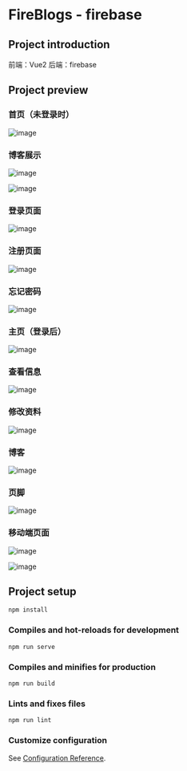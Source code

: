 # FireBlogs - firebase

##  Project introduction

前端：Vue2 
后端：firebase

##  Project preview

### 首页（未登录时）

![image](https://user-images.githubusercontent.com/71574640/152923971-e3d8d9f8-add3-49b3-9137-43e5b694a9ab.png)

### 博客展示

![image](https://user-images.githubusercontent.com/71574640/152924020-7e11ffe7-4b33-4c69-bed2-f8b1a7d71096.png)

![image](https://user-images.githubusercontent.com/71574640/152924048-d0af6863-fa4d-4624-8748-1ad1438865d7.png)

### 登录页面

![image](https://user-images.githubusercontent.com/71574640/152924106-5e8c972d-969e-467b-b790-391121cde9f3.png)

### 注册页面 

![image](https://user-images.githubusercontent.com/71574640/152924142-89c7992f-0b1f-4e1c-a512-3bab8ff73e06.png)

### 忘记密码

![image](https://user-images.githubusercontent.com/71574640/152924625-3164e154-1584-4a6c-914d-3a07b31edfef.png)


### 主页（登录后）

![image](https://user-images.githubusercontent.com/71574640/152924197-27f8977e-4893-4f54-9ef9-f39fc1677a72.png)

### 查看信息

![image](https://user-images.githubusercontent.com/71574640/152924531-b4c6e97e-6295-4b23-a05f-9ed270ab0b95.png)

### 修改资料

![image](https://user-images.githubusercontent.com/71574640/152924588-e5b099b7-551f-4a41-b054-7386ffed2a85.png)

### 博客

![image](https://user-images.githubusercontent.com/71574640/152924231-a55fd004-0a31-4b59-8c45-a170732134bf.png)

### 页脚

![image](https://user-images.githubusercontent.com/71574640/152924069-4538e5a0-f754-48da-86f9-8d9709ab20d4.png)

### 移动端页面

![image](https://user-images.githubusercontent.com/71574640/152924376-c8fd9101-64dd-422b-9247-29de5f306e9a.png)

![image](https://user-images.githubusercontent.com/71574640/152924342-cb34293e-6607-4c34-a150-645650ea13cd.png)


## Project setup
```
npm install
```

### Compiles and hot-reloads for development
```
npm run serve
```

### Compiles and minifies for production
```
npm run build
```

### Lints and fixes files
```
npm run lint
```

### Customize configuration
See [Configuration Reference](https://cli.vuejs.org/config/).

